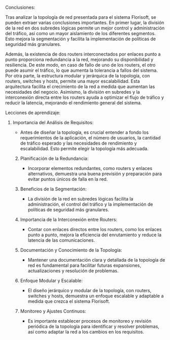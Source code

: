 Conclusiones: 

Tras analizar la topología de red presentada para el sistema Florisoft, se pueden extraer varias conclusiones importantes.
En primer lugar, la división de la red en dos subredes lógicas permite un mejor control y administración del tráfico, así 
como un mayor aislamiento de los diferentes segmentos. Esto mejora la segmentación y facilita la implementación de políticas 
de seguridad más granulares.

Además, la existencia de dos routers interconectados por enlaces punto a punto proporciona redundancia a la red, mejorando su 
disponibilidad y resiliencia. De este modo, en caso de fallo de uno de los routers, el otro puede asumir el tráfico, lo que 
aumenta la tolerancia a fallos del sistema. Por otra parte, la estructura modular y jerárquica de la topología, con routers, 
switches y hosts, permite una mayor escalabilidad. Esta arquitectura facilita el crecimiento de la red a medida que aumentan 
las necesidades del negocio. Asimismo, la división en subredes y la interconexión directa entre los routers ayuda a optimizar 
el flujo de tráfico y reducir la latencia, mejorando el rendimiento general del sistema.

    
Lecciones de aprendizaje: 

 1. Importancia del Análisis de Requisitos: 
       - Antes de diseñar la topología, es crucial entender a fondo los requerimientos de la aplicación, 
         el número de usuarios, la cantidad de tráfico esperado y las necesidades de rendimiento y escalabilidad. 
         Esto permite elegir la topología más adecuada.

    2. Planificación de la Redundancia: 
       - Incorporar elementos redundantes, como routers y enlaces alternativos, demuestra una buena previsión 
         y preparación para evitar puntos únicos de falla en la red.

    3. Beneficios de la Segmentación: 
       - La división de la red en subredes lógicas facilita la administración, el control del tráfico y la 
         implementación de políticas de seguridad más granulares.

    4. Importancia de la Interconexión entre Routers: 
       - Contar con enlaces directos entre los routers, como los enlaces punto a punto, mejora la eficiencia 
         del enrutamiento y reduce la latencia de las comunicaciones.

    5. Documentación y Conocimiento de la Topología:  
       - Mantener una documentación clara y detallada de la topología de red es fundamental para facilitar 
         futuras expansiones, actualizaciones y resolución de problemas.

    6. Enfoque Modular y Escalable: 
       - El diseño jerárquico y modular de la topología, con routers, switches y hosts, demuestra un enfoque escalable
         y adaptable a medida que crezca el sistema Florisoft.

    7. Monitoreo y Ajustes Continuos: 
       - Es importante establecer procesos de monitoreo y revisión periódica de la topología para identificar y resolver 
        problemas, así como adaptar la red a los cambios en los requisitos.

 
